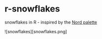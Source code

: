 # r-snowflakes
snowflakes in R - inspired by the [Nord palette](https://github.com/arcticicestudio/nord)

![snowflakes][snowflakes.png]
